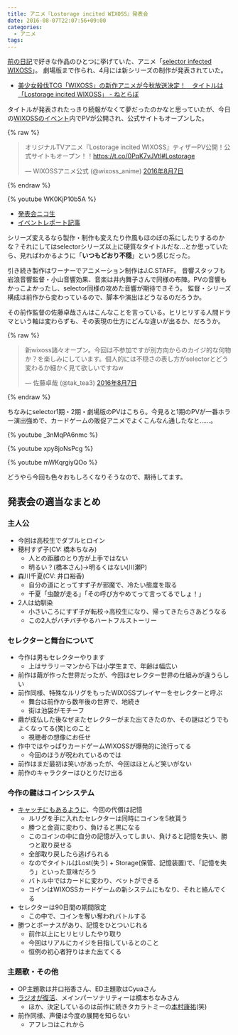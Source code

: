 ```yaml
---
title: アニメ『Lostorage incited WIXOSS』発表会
date: 2016-08-07T22:07:56+09:00
categories:
  - アニメ
tags:
---
```


[前の日記](https://shimoju.jp/2016/08/04/anime/)で好きな作品のひとつに挙げていた、アニメ「[selector infected WIXOSS](http://selector-wixoss.com/)」。
劇場版まで作られ、4月には新シリーズの制作が発表されていた。

- [美少女殺伐TCG「WIXOSS」の新作アニメが今秋放送決定！　タイトルは「Lostorage incited WIXOSS」 - ねとらぼ](http://nlab.itmedia.co.jp/nl/articles/1604/16/news036.html)

タイトルが発表されたっきり続報がなくて夢だったのかなと思っていたが、今日の[WIXOSSのイベント](http://www.takaratomy.co.jp/products/wixoss/event/160520_01/)内でPVが公開され、公式サイトもオープンした。

{% raw %}
<blockquote class="twitter-tweet" data-lang="ja"><p lang="ja" dir="ltr">オリジナルTVアニメ『Lostorage incited WIXOSS』ティザーPV公開！公式サイトもオープン！！<a href="https://t.co/0PqK7vJVtl">https://t.co/0PqK7vJVtl</a><a href="https://twitter.com/hashtag/Lostorage?src=hash">#Lostorage</a></p>&mdash; WIXOSSアニメ公式 (@wixoss_anime) <a href="https://twitter.com/wixoss_anime/status/762153069207363585">2016年8月7日</a></blockquote>
<script async src="//platform.twitter.com/widgets.js" charset="utf-8"></script>
{% endraw %}

{% youtube WK0KjP10b5A %}

- [発表会ニコ生](http://live.nicovideo.jp/watch/lv271961001)
- [イベントレポート記事](http://tocage.jp/pages/1470554062.html)

シリーズ変えるなら製作・制作も変えたり作風もほのぼの系にしたりするのかな？それにしてはselectorシリーズ以上に硬質なタイトルだな…とか思っていたら、見ればわかるように「**いつもどおり不穏**」という感じだった。

引き続き製作はワーナーでアニメーション制作はJ.C.STAFF。
音響スタッフも岩浪音響監督・小山音響効果、音楽は井内舞子さんで同様の布陣。PVの音響もかっこよかったし、selector同様の攻めた音響が期待できそう。
監督・シリーズ構成は前作から変わっているので、脚本や演出はどうなるのだろうか。

その前作監督の佐藤卓哉さんはこんなことを言っている。ヒリヒリする人間ドラマという軸は変わらずも、その表現の仕方にどんな違いが出るか、だろうか。

{% raw %}
<blockquote class="twitter-tweet" data-lang="ja"><p lang="ja" dir="ltr">新wixoss諸々オープン。今回は不参加ですが別方向からのカイジ的な何物か？を楽しみにしています。個人的には不穏さの表し方がselectorとどう変わるか細かく見て欲しいですねw</p>&mdash; 佐藤卓哉 (@tak_tea3) <a href="https://twitter.com/tak_tea3/status/762171577521741826">2016年8月7日</a></blockquote>
<script async src="//platform.twitter.com/widgets.js" charset="utf-8"></script>
{% endraw %}

ちなみにselector1期・2期・劇場版のPVはこちら。今見ると1期のPVが一番ホラー演出強めで、カードゲームの販促アニメでよくこんなん通したなと……。

{% youtube _3nMqPA6nmc %}

{% youtube xpy8joNsPcg %}

{% youtube mWKqrgiyQOo %}

どうやら今回も色々おもしろくなりそうなので、期待してます。

## 発表会の適当なまとめ

### 主人公

- 今回は高校生でダブルヒロイン
- 穂村すず子(CV: 橋本ちなみ)
  - 人との距離のとり方が上手ではない
  - 明るい？(橋本さん)→明るくはない(川瀬P)
- 森川千夏(CV: 井口裕香)
  - 自分の道にとってすず子が邪魔で、冷たい態度を取る
  - 千夏「虫酸が走る」「その呼び方やめてって言ってるでしょ！」
- 2人は幼馴染
  - 小さいころにすず子が転校→高校生になり、帰ってきたらさあどうなる
  - この2人がバチバチやるハートフルストーリー

### セレクターと舞台について

- 今作は男もセレクターやります
  - 上はサラリーマンから下は小学生まで、年齢は幅広い
- 前作は繭が作った世界だったが、今回はセレクター世界の仕組みが違うらしい
- 前作同様、特殊なルリグをもったWIXOSSプレイヤーをセレクターと呼ぶ
  - 舞台は前作から数年後の世界で、地続き
  - 街は池袋がモチーフ
- 繭が成仏した後なぜまたセレクターがまた出てきたのか、その謎はどうでもよくなってる(笑)とのこと
  - 視聴者の想像にお任せ
- 作中ではやっぱりカードゲームWIXOSSが爆発的に流行ってる
  - 今回のほうが呪われているのでは
- 前作はまだ最初は笑いがあったが、今回はほとんど笑いがない
- 前作のキャラクターはひとりだけ出る

### 今作の鍵はコインシステム

- [キャッチにもあるように](http://lostorage-wixoss.com/)、今回の代償は記憶
  - ルリグを手に入れたセレクターは同時にコインを5枚貰う
  - 勝つと金貨に変わり、負けると黒になる
  - このコインの中に自分の記憶が入ってしまい、負けると記憶を失い、勝つと取り戻せる
  - 全部取り戻したら逃げられる
  - なのでタイトルはLost(失う) + Storage(保管、記憶装置)で、「記憶を失う」といった意味だろう
  - バトル中ではカードに変わり、ベットができる
  - コインはWIXOSSカードゲームの新システムにもなり、それと絡んでくる
- セレクターは90日間の期間限定
  - この中で、コインを奪い奪われバトルする
- 勝つとボーナスがあり、記憶をひとついじれる
  - 前作以上にヒリヒリしたやり取り
  - 今回はリアルにカイジを目指しているとのこと
  - 恒例の初心者狩りはまた出てくる

### 主題歌・その他

- OP主題歌は井口裕香さん、ED主題歌はCyuaさん
- [ラジオが復活](http://www.onsen.ag/program/lostorage/)、メインパーソナリティーは橋本ちなみさん
  - ほか、決定しているのは前作に続きタカラトミーの[本村康祐](http://dic.nicovideo.jp/a/%E6%9C%AC%E6%9D%91%E5%BA%B7%E7%A5%90)(笑)
- 前作同様、声優は今度の展開を知らない
  - アフレコはこれから
